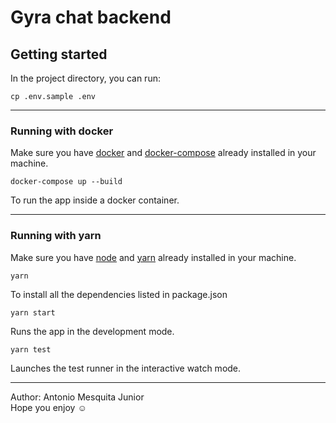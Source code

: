 # Gyra chat backend

## Getting started

In the project directory, you can run:

```console
cp .env.sample .env
```

---

### Running with docker

Make sure you have [docker](https://docs.docker.com/get-docker/) and [docker-compose](https://docs.docker.com/compose/install/) already installed in your machine.

```console
docker-compose up --build
```

To run the app inside a docker container.

---

### Running with yarn

Make sure you have [node](https://nodejs.org/en/download/) and [yarn](https://classic.yarnpkg.com/en/docs/install) already installed in your machine.

```console
yarn
```

To install all the dependencies listed in package.json

```console
yarn start
```

Runs the app in the development mode.

```console
yarn test 
```

Launches the test runner in the interactive watch mode.

---

Author: Antonio Mesquita Junior<br />
Hope you enjoy ☺️
